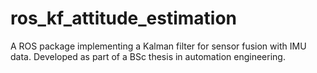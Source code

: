 # ros_kf_attitude_estimation
A ROS package implementing a Kalman filter for sensor fusion with IMU data. Developed as part of a BSc thesis in automation engineering.
